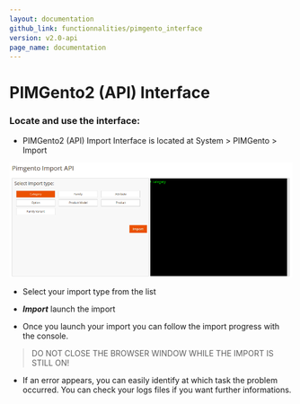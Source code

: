 ```yaml
---
layout: documentation
github_link: functionnalities/pimgento_interface
version: v2.0-api
page_name: documentation
---
```


# PIMGento2 (API) Interface

### Locate and use the interface:

* PIMGento2 (API) Import Interface is located at System > PIMGento > Import

![pimgento-interface](PIMGento2-API-interface-M2.png)

* Select your import type from the list
* ***Import*** launch the import

* Once you launch your import you can follow the import progress with the console.
>  DO NOT CLOSE THE BROWSER WINDOW WHILE THE IMPORT IS STILL ON!
* If an error appears, you can easily identify at which task the problem occurred. You can check your logs files if you want further informations.